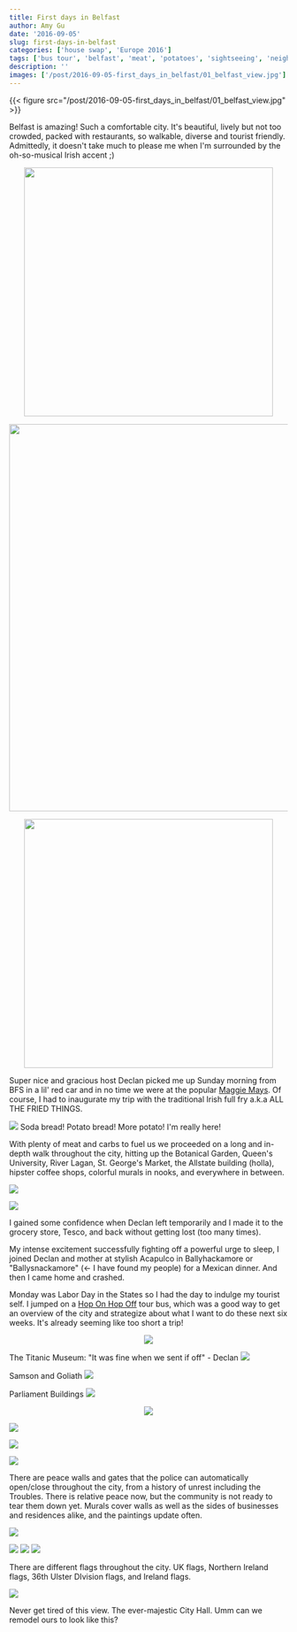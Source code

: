 ```yaml
---
title: First days in Belfast
author: Amy Gu
date: '2016-09-05'
slug: first-days-in-belfast
categories: ['house swap', 'Europe 2016']
tags: ['bus tour', 'belfast', 'meat', 'potatoes', 'sightseeing', 'neighborhood']
description: ''
images: ['/post/2016-09-05-first_days_in_belfast/01_belfast_view.jpg']
---
```


{{< figure src="/post/2016-09-05-first_days_in_belfast/01_belfast_view.jpg" >}}

Belfast is amazing! Such a comfortable city. It's beautiful, lively but not too crowded, packed with restaurants, so walkable, diverse and tourist friendly. Admittedly, it doesn't take much to please me when I'm surrounded by the oh-so-musical Irish accent ;)

<!--more-->

<p style='text-align:center;'><img src='/post/2016-09-05-first_days_in_belfast/02_belfast_view.jpg' width='450'></p>

<p style='text-align:center;'><img src='/post/2016-09-05-first_days_in_belfast/04_belfast_view.jpg' width='700'></p>

<p style='text-align:center;'><img src='/post/2016-09-05-first_days_in_belfast/05_belfast_cat.jpg' width='450'></p>

Super nice and gracious host Declan picked me up Sunday morning from BFS in a lil' red car and in no time we were at the popular [Maggie Mays](http://maggiemaysbelfastcafe.co.uk/). Of course, I had to inaugurate my trip with the traditional Irish full fry a.k.a ALL THE FRIED THINGS.

![](/post/2016-09-05-first_days_in_belfast/06_maggie_mays.jpg)
Soda bread! Potato bread! More potato! I'm really here! 

With plenty of meat and carbs to fuel us we proceeded on a long and in-depth walk throughout the city, hitting up the Botanical Garden, Queen's University, River Lagan, St. George's Market, the Allstate building (holla), hipster coffee shops, colorful murals in nooks, and everywhere in between.

![](/post/2016-09-05-first_days_in_belfast/07_botanical_gardens.jpg)

![](/post/2016-09-05-first_days_in_belfast/08_queens.jpg)

I gained some confidence when Declan left temporarily and I made it to the grocery store, Tesco, and back without getting lost (too many times). 

My intense excitement successfully fighting off a powerful urge to sleep, I joined Declan and mother at stylish Acapulco in Ballyhackamore or "Ballysnackamore" (<- I have found my people) for a Mexican dinner. And then I came home and crashed. 

Monday was Labor Day in the States so I had the day to indulge my tourist self. I jumped on a [Hop On Hop Off](https://belfastcitysightseeing.com/hop-on-hop-off-bus-stops/) tour bus, which was a good way to get an overview of the city and strategize about what I want to do these next six weeks. It's already seeming like too short a trip! 

<p style='text-align:center;'><img src='/post/2016-09-05-first_days_in_belfast/09_georges_market.jpg'></p>

The Titanic Museum: "It was fine when we sent if off" - Declan
![](/post/2016-09-05-first_days_in_belfast/10_titanic_museum.jpg)

Samson and Goliath
![](/post/2016-09-05-first_days_in_belfast/12_samson_goliath.jpg)

Parliament Buildings
![](/post/2016-09-05-first_days_in_belfast/13_parliament_building.jpg)

<p style='text-align:center;'><img src='/post/2016-09-05-first_days_in_belfast/14_europa.jpg'></p>

![](/post/2016-09-05-first_days_in_belfast/15_crown_bar.jpg)

![](/post/2016-09-05-first_days_in_belfast/17_belfast_view.jpg)

![](/post/2016-09-05-first_days_in_belfast/20_mural.jpg) 

There are peace walls and gates that the police can automatically open/close throughout the city, from a history of unrest including the Troubles. There is relative peace now, but the community is not ready to tear them down yet. Murals cover walls as well as the sides of businesses and residences alike, and the paintings update often.  

![](/post/2016-09-05-first_days_in_belfast/26_security_gate.jpg) 

![](/post/2016-09-05-first_days_in_belfast/22_flag.jpg) ![](/post/2016-09-05-first_days_in_belfast/23_flag.jpg) ![](/post/2016-09-05-first_days_in_belfast/24_flag.jpg)

There are different flags throughout the city. UK flags, Northern Ireland flags, 36th Ulster DIvision flags, and Ireland flags. 

![](/post/2016-09-05-first_days_in_belfast/27_city_hall.jpg)

Never get tired of this view. The ever-majestic City Hall. Umm can we remodel ours to look like this? 